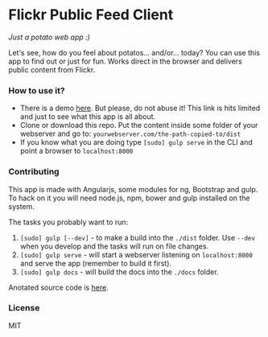 Flickr Public Feed Client
====
*Just a potato web app :)*

Let's see, how do you feel about potatos... and/or... today? You can use this app to find out or just for fun. Works direct in the browser and delivers public content from Flickr.

### How to use it?
- There is a demo [here](). But please, do not abuse it! This link is hits limited and just to see what this app is all about.
- Clone or download this repo. Put the content inside some folder of your webserver and go to: `yourwebserver.com/the-path-copied-to/dist`
- If you know what you are doing type `[sudo] gulp serve` in the CLI and point a browser to `localhost:8000`

### Contributing
This app is made with Angularjs, some modules for ng, Bootstrap and gulp. To hack on it you will need node.js, npm, bower and gulp installed on the system.

The tasks you probably want to run:

1. `[sudo] gulp [--dev]` - to make a build into the `./dist` folder. Use `--dev` when you develop and the tasks will run on file changes.
2. `[sudo] gulp serve` - will start a webserver listening on `localhost:8000` and serve the app (remember to build it first).
3. `[sudo] gulp docs` - will build the docs into the `./docs` folder.

Anotated source code is [here]().

### License
MIT
